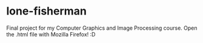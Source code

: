 # lone-fisherman
Final project for my Computer Graphics and Image Processing course.
Open the .html file with Mozilla Firefox! :D
